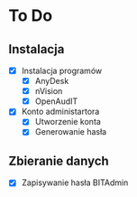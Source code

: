 # To Do

## Instalacja

- [x] Instalacja programów
  - [x] AnyDesk
  - [x] nVision
  - [x] OpenAudIT
- [x] Konto administartora
  - [x] Utworzenie konta
  - [x] Generowanie hasła

## Zbieranie danych

- [x] Zapisywanie hasła BITAdmin
